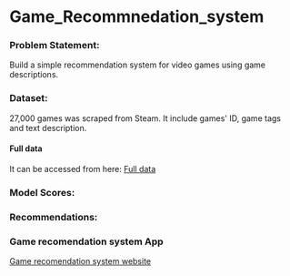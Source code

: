 # Game_Recommnedation_system

### Problem Statement: 
Build a simple recommendation system for video games using game descriptions.

### Dataset:
27,000 games was scraped from Steam. It include games' ID, game tags and text description.

#### Full data
It can be accessed from here: [Full data](https://www.kaggle.com/nikdavis/steam-store-games)

### Model Scores:

### Recommendations:



### Game recomendation system App
[Game recomendation system website](https://drive.google.com/file/d/15a0t_9_lVdCa_A-jGDWHAVZLG0qPYm0c/view?usp=sharing)

